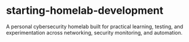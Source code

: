 # starting-homelab-development
A personal cybersecurity homelab built for practical learning, testing, and experimentation across networking, security monitoring, and automation.
